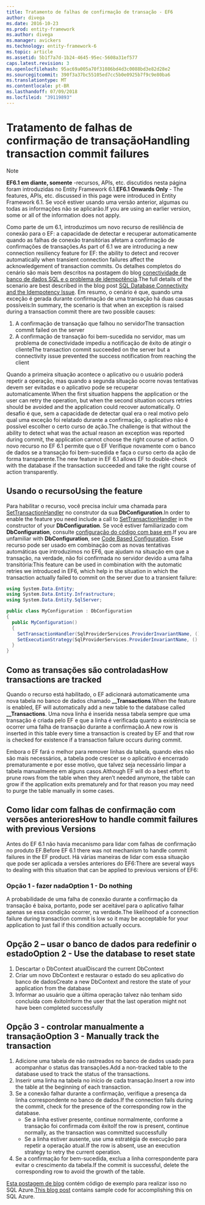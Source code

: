 ```yaml
---
title: Tratamento de falhas de confirmação de transação - EF6
author: divega
ms.date: 2016-10-23
ms.prod: entity-framework
ms.author: divega
ms.manager: avickers
ms.technology: entity-framework-6
ms.topic: article
ms.assetid: 5b1f7a7d-1b24-4645-95ec-5608a31ef577
caps.latest.revision: 3
ms.openlocfilehash: 95ac69a005a70f31086bd4d3c0088bd3e82d28e2
ms.sourcegitcommit: 390f3a37bc55105ed7cc5b0e0925b7f9c9e80ba6
ms.translationtype: MT
ms.contentlocale: pt-BR
ms.lasthandoff: 07/09/2018
ms.locfileid: "39119893"
---
```

# <a name="handling-transaction-commit-failures"></a><span data-ttu-id="a1baf-102">Tratamento de falhas de confirmação de transação</span><span class="sxs-lookup"><span data-stu-id="a1baf-102">Handling transaction commit failures</span></span>
> [!NOTE]
> <span data-ttu-id="a1baf-103">**EF6.1 em diante, somente** -recursos, APIs, etc. discutidos nesta página foram introduzidas no Entity Framework 6.1.</span><span class="sxs-lookup"><span data-stu-id="a1baf-103">**EF6.1 Onwards Only** - The features, APIs, etc. discussed in this page were introduced in Entity Framework 6.1.</span></span> <span data-ttu-id="a1baf-104">Se você estiver usando uma versão anterior, algumas ou todas as informações não se aplicarão.</span><span class="sxs-lookup"><span data-stu-id="a1baf-104">If you are using an earlier version, some or all of the information does not apply.</span></span>  

<span data-ttu-id="a1baf-105">Como parte de um 6.1, introduzimos um novo recurso de resiliência de conexão para o EF: a capacidade de detectar e recuperar automaticamente quando as falhas de conexão transitórias afetam a confirmação de confirmações de transações.</span><span class="sxs-lookup"><span data-stu-id="a1baf-105">As part of 6.1 we are introducing a new connection resiliency feature for EF: the ability to detect and recover automatically when transient connection failures affect the acknowledgement of transaction commits.</span></span> <span data-ttu-id="a1baf-106">Os detalhes completos do cenário são mais bem descritos na postagem do blog [conectividade de banco de dados SQL e o problema de idempotência](http://blogs.msdn.com/b/adonet/archive/2013/03/11/sql-database-connectivity-and-the-idempotency-issue.aspx).</span><span class="sxs-lookup"><span data-stu-id="a1baf-106">The full details of the scenario are best described in the blog post [SQL Database Connectivity and the Idempotency Issue](http://blogs.msdn.com/b/adonet/archive/2013/03/11/sql-database-connectivity-and-the-idempotency-issue.aspx).</span></span>  <span data-ttu-id="a1baf-107">Em resumo, o cenário é que, quando uma exceção é gerada durante confirmação de uma transação há duas causas possíveis:</span><span class="sxs-lookup"><span data-stu-id="a1baf-107">In summary, the scenario is that when an exception is raised during a transaction commit there are two possible causes:</span></span>  

1. <span data-ttu-id="a1baf-108">A confirmação de transação que falhou no servidor</span><span class="sxs-lookup"><span data-stu-id="a1baf-108">The transaction commit failed on the server</span></span>
2. <span data-ttu-id="a1baf-109">A confirmação de transação foi bem-sucedida no servidor, mas um problema de conectividade impediu a notificação de êxito de atingir o cliente</span><span class="sxs-lookup"><span data-stu-id="a1baf-109">The transaction commit succeeded on the server but a connectivity issue prevented the success notification from reaching the client</span></span>  

<span data-ttu-id="a1baf-110">Quando a primeira situação acontece o aplicativo ou o usuário poderá repetir a operação, mas quando a segunda situação ocorre novas tentativas devem ser evitadas e o aplicativo pode se recuperar automaticamente.</span><span class="sxs-lookup"><span data-stu-id="a1baf-110">When the first situation happens the application or the user can retry the operation, but when the second situation occurs retries should be avoided and the application could recover automatically.</span></span> <span data-ttu-id="a1baf-111">O desafio é que, sem a capacidade de detectar qual era o real motivo pelo qual uma exceção foi relatado durante a confirmação, o aplicativo não é possível escolher o certo curso de ação.</span><span class="sxs-lookup"><span data-stu-id="a1baf-111">The challenge is that without the ability to detect what was the actual reason an exception was reported during commit, the application cannot choose the right course of action.</span></span> <span data-ttu-id="a1baf-112">O novo recurso no EF 6.1 permite que o EF Verifique novamente com o banco de dados se a transação foi bem-sucedida e faça o curso certo da ação de forma transparente.</span><span class="sxs-lookup"><span data-stu-id="a1baf-112">The new feature in EF 6.1 allows EF to double-check with the database if the transaction succeeded and take the right course of action transparently.</span></span>  

## <a name="using-the-feature"></a><span data-ttu-id="a1baf-113">Usando o recurso</span><span class="sxs-lookup"><span data-stu-id="a1baf-113">Using the feature</span></span>  

<span data-ttu-id="a1baf-114">Para habilitar o recurso, você precisa incluir uma chamada para [SetTransactionHandler](https://msdn.microsoft.com/library/system.data.entity.dbconfiguration.setdefaulttransactionhandler.aspx) no construtor da sua **DbConfiguration**.</span><span class="sxs-lookup"><span data-stu-id="a1baf-114">In order to enable the feature you need include a call to [SetTransactionHandler](https://msdn.microsoft.com/library/system.data.entity.dbconfiguration.setdefaulttransactionhandler.aspx) in the constructor of your **DbConfiguration**.</span></span> <span data-ttu-id="a1baf-115">Se você estiver familiarizado com **DbConfiguration**, consulte [configuração do código com base em](~/ef6/fundamentals/configuring/code-based.md).</span><span class="sxs-lookup"><span data-stu-id="a1baf-115">If you are unfamiliar with **DbConfiguration**, see [Code Based Configuration](~/ef6/fundamentals/configuring/code-based.md).</span></span> <span data-ttu-id="a1baf-116">Esse recurso pode ser usado em combinação com as novas tentativas automáticas que introduzimos no EF6, que ajudam na situação em que a transação, na verdade, não foi confirmada no servidor devido a uma falha transitória:</span><span class="sxs-lookup"><span data-stu-id="a1baf-116">This feature can be used in combination with the automatic retries we introduced in EF6, which help in the situation in which the transaction actually failed to commit on the server due to a transient failure:</span></span>  

``` csharp
using System.Data.Entity;
using System.Data.Entity.Infrastructure;
using System.Data.Entity.SqlServer;

public class MyConfiguration : DbConfiguration  
{
  public MyConfiguration()  
  {  
    SetTransactionHandler(SqlProviderServices.ProviderInvariantName, () => new CommitFailureHandler());  
    SetExecutionStrategy(SqlProviderServices.ProviderInvariantName, () => new SqlAzureExecutionStrategy());  
  }  
}
```  

## <a name="how-transactions-are-tracked"></a><span data-ttu-id="a1baf-117">Como as transações são controladas</span><span class="sxs-lookup"><span data-stu-id="a1baf-117">How transactions are tracked</span></span>  

<span data-ttu-id="a1baf-118">Quando o recurso está habilitado, o EF adicionará automaticamente uma nova tabela no banco de dados chamado **__Transactions**.</span><span class="sxs-lookup"><span data-stu-id="a1baf-118">When the feature is enabled, EF will automatically add a new table to the database called **__Transactions**.</span></span> <span data-ttu-id="a1baf-119">Uma nova linha é inserida nessa tabela sempre que uma transação é criada pelo EF e que a linha é verificada quanto a existência se ocorrer uma falha de transação durante a confirmação.</span><span class="sxs-lookup"><span data-stu-id="a1baf-119">A new row is inserted in this table every time a transaction is created by EF and that row is checked for existence if a transaction failure occurs during commit.</span></span>  

<span data-ttu-id="a1baf-120">Embora o EF fará o melhor para remover linhas da tabela, quando eles não são mais necessários, a tabela pode crescer se o aplicativo é encerrado prematuramente e por esse motivo, que talvez seja necessário limpar a tabela manualmente em alguns casos.</span><span class="sxs-lookup"><span data-stu-id="a1baf-120">Although EF will do a best effort to prune rows from the table when they aren’t needed anymore, the table can grow if the application exits prematurely and for that reason you may need to purge the table manually in some cases.</span></span>  

## <a name="how-to-handle-commit-failures-with-previous-versions"></a><span data-ttu-id="a1baf-121">Como lidar com falhas de confirmação com versões anteriores</span><span class="sxs-lookup"><span data-stu-id="a1baf-121">How to handle commit failures with previous Versions</span></span>

<span data-ttu-id="a1baf-122">Antes do EF 6.1 não havia mecanismo para lidar com falhas de confirmação no produto EF.</span><span class="sxs-lookup"><span data-stu-id="a1baf-122">Before EF 6.1 there was not mechanism to handle commit failures in the EF product.</span></span> <span data-ttu-id="a1baf-123">Há várias maneiras de lidar com essa situação que pode ser aplicada a versões anteriores do EF6:</span><span class="sxs-lookup"><span data-stu-id="a1baf-123">There are several ways to dealing with this situation that can be applied to previous versions of EF6:</span></span>  

### <a name="option-1---do-nothing"></a><span data-ttu-id="a1baf-124">Opção 1 - fazer nada</span><span class="sxs-lookup"><span data-stu-id="a1baf-124">Option 1 - Do nothing</span></span>  

<span data-ttu-id="a1baf-125">A probabilidade de uma falha de conexão durante a confirmação da transação é baixa, portanto, pode ser aceitável para o aplicativo falhar apenas se essa condição ocorrer, na verdade.</span><span class="sxs-lookup"><span data-stu-id="a1baf-125">The likelihood of a connection failure during transaction commit is low so it may be acceptable for your application to just fail if this condition actually occurs.</span></span>  

## <a name="option-2---use-the-database-to-reset-state"></a><span data-ttu-id="a1baf-126">Opção 2 – usar o banco de dados para redefinir o estado</span><span class="sxs-lookup"><span data-stu-id="a1baf-126">Option 2 - Use the database to reset state</span></span>  

1. <span data-ttu-id="a1baf-127">Descartar o DbContext atual</span><span class="sxs-lookup"><span data-stu-id="a1baf-127">Discard the current DbContext</span></span>  
2. <span data-ttu-id="a1baf-128">Criar um novo DbContext e restaurar o estado do seu aplicativo do banco de dados</span><span class="sxs-lookup"><span data-stu-id="a1baf-128">Create a new DbContext and restore the state of your application from the database</span></span>  
3. <span data-ttu-id="a1baf-129">Informar ao usuário que a última operação talvez não tenham sido concluída com êxito</span><span class="sxs-lookup"><span data-stu-id="a1baf-129">Inform the user that the last operation might not have been completed successfully</span></span>  

## <a name="option-3---manually-track-the-transaction"></a><span data-ttu-id="a1baf-130">Opção 3 - controlar manualmente a transação</span><span class="sxs-lookup"><span data-stu-id="a1baf-130">Option 3 - Manually track the transaction</span></span>  

1. <span data-ttu-id="a1baf-131">Adicione uma tabela de não rastreados no banco de dados usado para acompanhar o status das transações.</span><span class="sxs-lookup"><span data-stu-id="a1baf-131">Add a non-tracked table to the database used to track the status of the transactions.</span></span>  
2. <span data-ttu-id="a1baf-132">Inserir uma linha na tabela no início de cada transação.</span><span class="sxs-lookup"><span data-stu-id="a1baf-132">Insert a row into the table at the beginning of each transaction.</span></span>  
3. <span data-ttu-id="a1baf-133">Se a conexão falhar durante a confirmação, verifique a presença da linha correspondente no banco de dados.</span><span class="sxs-lookup"><span data-stu-id="a1baf-133">If the connection fails during the commit, check for the presence of the corresponding row in the database.</span></span>  
    - <span data-ttu-id="a1baf-134">Se a linha estiver presente, continue normalmente, conforme a transação foi confirmada com êxito</span><span class="sxs-lookup"><span data-stu-id="a1baf-134">If the row is present, continue normally, as the transaction was committed successfully</span></span>  
    - <span data-ttu-id="a1baf-135">Se a linha estiver ausente, use uma estratégia de execução para repetir a operação atual.</span><span class="sxs-lookup"><span data-stu-id="a1baf-135">If the row is absent, use an execution strategy to retry the current operation.</span></span>  
4. <span data-ttu-id="a1baf-136">Se a confirmação for bem-sucedida, exclua a linha correspondente para evitar o crescimento da tabela.</span><span class="sxs-lookup"><span data-stu-id="a1baf-136">If the commit is successful, delete the corresponding row to avoid the growth of the table.</span></span>  

<span data-ttu-id="a1baf-137">[Esta postagem de blog](http://blogs.msdn.com/b/adonet/archive/2013/03/11/sql-database-connectivity-and-the-idempotency-issue.aspx) contém código de exemplo para realizar isso no SQL Azure.</span><span class="sxs-lookup"><span data-stu-id="a1baf-137">[This blog post](http://blogs.msdn.com/b/adonet/archive/2013/03/11/sql-database-connectivity-and-the-idempotency-issue.aspx) contains sample code for accomplishing this on SQL Azure.</span></span>  
